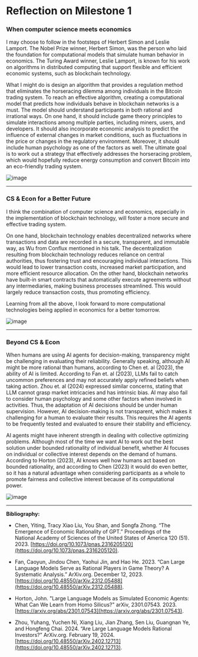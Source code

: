 # Reflection on Milestone 1

### **When computer science meets economics**

I may choose to follow in the footsteps of Herbert Simon and Leslie Lamport. The Nobel Prize winner, Herbert Simon, was the person who laid the foundation for computational models that simulate human behavior in economics. The Turing Award winner, Leslie Lamport, is known for his work on algorithms in distributed computing that support flexible and efficient economic systems, such as blockchain technology.

What I might do is design an algorithm that provides a regulation method that eliminates the horseracing dilemma among individuals in the Bitcoin trading system. To reach an effective algorithm, creating a computational model that predicts how individuals behave in blockchain networks is a must. The model should understand participants in both rational and irrational ways. On one hand, it should include game theory principles to simulate interactions among multiple parties, including miners, users, and developers. It should also incorporate economic analysis to predict the influence of external changes in market conditions, such as fluctuations in the price or changes in the regulatory environment. Moreover, it should include human psychology as one of the factors as well. The ultimate goal is to work out a strategy that effectively addresses the horseracing problem, which would hopefully reduce energy consumption and convert Bitcoin into an eco-friendly trading system.

![image](https://github.com/Rising-Stars-by-Sunshine/COMPSCI206_Jiahe_Liu/assets/124045985/7add1e26-d07b-457e-ba27-b3f157ed2b9d)

---

### **CS & Econ for a Better Future**

I think the combination of computer science and economics, especially in the implementation of blockchain technology, will foster a more secure and effective trading system.

On one hand, blockchain technology enables decentralized networks where transactions and data are recorded in a secure, transparent, and immutable way, as Wu from Conflux mentioned in his talk. The decentralization resulting from blockchain technology reduces reliance on central authorities, thus fostering trust and encouraging individual interactions. This would lead to lower transaction costs, increased market participation, and more efficient resource allocation. On the other hand, blockchain networks have built-in smart contracts that automatically execute agreements without any intermediaries, making business processes streamlined. This would largely reduce transaction costs, thus promoting efficiency.

Learning from all the above, I look forward to more computational technologies being applied in economics for a better tomorrow.

![image](https://github.com/Rising-Stars-by-Sunshine/COMPSCI206_Jiahe_Liu/assets/124045985/4e277646-57b3-4e84-948a-4e86622d26a7)

---

### **Beyond CS & Econ**

When humans are using AI agents for decision-making, transparency might be challenging in evaluating their reliability. Generally speaking, although AI might be more rational than humans, according to Chen et. al (2023), the ability of AI is limited. According to Fan et. al (2023), LLMs fail to catch uncommon preferences and may not accurately apply refined beliefs when taking action. Zhou et. al (2024) expressed similar concerns, stating that LLM cannot grasp market intricacies and has intrinsic bias. AI may also fail to consider human psychology and some other factors when involved in activities. Thus, the adaptation of AI decisions should be under human supervision. However, AI decision-making is not transparent, which makes it challenging for a human to evaluate their results. This requires the AI agents to be frequently tested and evaluated to ensure their stability and efficiency.

AI agents might have inherent strength in dealing with collective optimizing problems. Although most of the time we want AI to work out the best solution under bounded rationality of individual benefit, whether AI focuses on individual or collective interest depends on the demand of humans. According to Horton (2023), AI knows well how humans act based on bounded rationality, and according to Chen (2023) it would do even better, so it has a natural advantage when considering participants as a whole to promote fairness and collective interest because of its computational power.

![image](https://github.com/Rising-Stars-by-Sunshine/COMPSCI206_Jiahe_Liu/assets/124045985/2bc659fb-c86e-4b81-9cc3-31e8e4986a52)

---

**Bibliography:**

- Chen, Yiting, Tracy Xiao Liu, You Shan, and Songfa Zhong. “The Emergence of Economic Rationality of GPT.” Proceedings of the National Academy of Sciences of the United States of America 120 (51). 2023. [https://doi.org/10.1073/pnas.2316205120](https://doi.org/10.1073/pnas.2316205120).
  
- Fan, Caoyun, Jindou Chen, Yaohui Jin, and Hao He. 2023. “Can Large Language Models Serve as Rational Players in Game Theory? A Systematic Analysis.” ArXiv.org. December 12, 2023. [https://doi.org/10.48550/arXiv.2312.05488](https://doi.org/10.48550/arXiv.2312.05488). 

- Horton, John. "Large Language Models as Simulated Economic Agents: What Can We Learn from Homo Silicus?" arXiv, 2301.07543. 2023. [https://arxiv.org/abs/2301.07543](https://arxiv.org/abs/2301.07543).

- Zhou, Yuhang, Yuchen Ni, Xiang Liu, Jian Zhang, Sen Liu, Guangnan Ye, and Hongfeng Chai. 2024. “Are Large Language Models Rational Investors?” ArXiv.org. February 19, 2024. [https://doi.org/10.48550/arXiv.2402.12713](https://doi.org/10.48550/arXiv.2402.12713).

